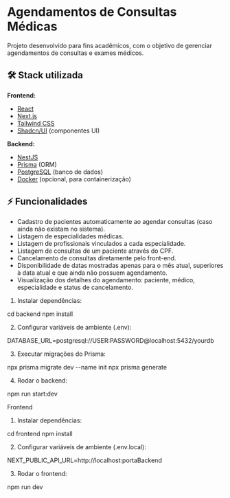 # Agendamentos de Consultas Médicas

Projeto desenvolvido para fins acadêmicos, com o objetivo de gerenciar agendamentos de consultas e exames médicos.  

## 🛠 Stack utilizada

**Frontend:**
- [React](https://reactjs.org/)
- [Next.js](https://nextjs.org/)
- [Tailwind CSS](https://tailwindcss.com/)
- [Shadcn/UI](https://shadcn.dev/) (componentes UI)

**Backend:**
- [NestJS](https://nestjs.com/)
- [Prisma](https://www.prisma.io/) (ORM)
- [PostgreSQL](https://www.postgresql.org/) (banco de dados)
- [Docker](https://www.docker.com/) (opcional, para containerização)

## ⚡ Funcionalidades

- Cadastro de pacientes automaticamente ao agendar consultas (caso ainda não existam no sistema).
- Listagem de especialidades médicas.
- Listagem de profissionais vinculados a cada especialidade.
- Listagem de consultas de um paciente através do CPF.
- Cancelamento de consultas diretamente pelo front-end.
- Disponibilidade de datas mostradas apenas para o mês atual, superiores à data atual e que ainda não possuem agendamento.
- Visualização dos detalhes do agendamento: paciente, médico, especialidade e status de cancelamento.

1. Instalar dependências:

cd backend
npm install

2. Configurar variáveis de ambiente (.env):
   
DATABASE_URL=postgresql://USER:PASSWORD@localhost:5432/yourdb

3. Executar migrações do Prisma:

npx prisma migrate dev --name init
npx prisma generate

4. Rodar o backend:

npm run start:dev

Frontend
1. Instalar dependências:

cd frontend
npm install

2. Configurar variáveis de ambiente (.env.local):

NEXT_PUBLIC_API_URL=http://localhost:portaBackend

3. Rodar o frontend:

npm run dev
